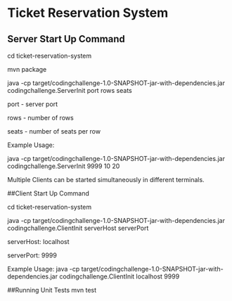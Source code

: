# Ticket Reservation System

## Server Start Up Command

cd ticket-reservation-system 

mvn package

java -cp target/codingchallenge-1.0-SNAPSHOT-jar-with-dependencies.jar codingchallenge.ServerInit port rows seats

port - server port

rows - number of rows

seats - number of seats per row

Example Usage: 

java -cp target/codingchallenge-1.0-SNAPSHOT-jar-with-dependencies.jar codingchallenge.ServerInit 9999 10 20
 

Multiple Clients can be started simultaneously in different terminals.

##Client Start Up Command

cd ticket-reservation-system

java -cp target/codingchallenge-1.0-SNAPSHOT-jar-with-dependencies.jar codingchallenge.ClientInit serverHost serverPort

serverHost: localhost

serverPort: 9999

Example Usage:
java -cp target/codingchallenge-1.0-SNAPSHOT-jar-with-dependencies.jar codingchallenge.ClientInit localhost 9999


##Running Unit Tests
mvn test
